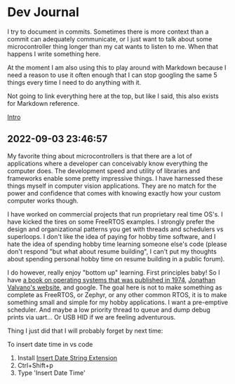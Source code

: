 
# Dev Journal

I try to document in commits. Sometimes there is more context than a commit can adequately communicate, or I just want to talk about some microcontroller thing longer than my cat wants to listen to me. When that happens I write something here.

At the moment I am also using this to play around with Markdown because I need a reason to use it often enough that I can stop googling the same 5 things every time I need to do anything with it.

Not going to link everything here at the top, but like I said, this also exists for Markdown reference.

[Intro](#2022-09-03-23:46:57)

## 2022-09-03 23:46:57

My favorite thing about microcontrollers is that there are a lot of applications where a developer can conceivably know everything the computer does. The development speed and utility of libraries and frameworks enable some pretty impressive things. I have harnessed these things myself in computer vision applications. They are no match for the power and confidence that comes with knowing exactly how your custom computer works though.

I have worked on commercial projects that run proprietary real time OS's. I have kicked the tires on some FreeRTOS examples. I strongly prefer the design and organizational patterns you get with threads and schedulers vs superloops. I don't like the idea of paying for hobby time software, and I hate the idea of spending hobby time learning someone else's code (please don't respond "but what about resume building", I can't put my thoughts about spending personal hobby time on resume building in a public forum).

I do however, really enjoy "bottom up" learning. First principles baby! So I have [a book on operating systems that was published in 1974](https://www.sciencedirect.com/book/9780127017501/operating-systems), [Jonathan Valvano's website](http://users.ece.utexas.edu/~valvano/), and google. The goal here is not to make something as complete as FreeRTOS, or Zephyr, or any other common RTOS, it is to make something small and simple for my hobby applications. I want a pre-emptive scheduler. And maybe a low priority thread to queue and dump debug prints via uart... Or USB HID if we are feeling adventurous.

Thing I just did that I will probably forget by next time:

To insert date time in vs code
1. Install [Insert Date String Extension](https://marketplace.visualstudio.com/items?itemName=jsynowiec.vscode-insertdatestring)
2. Ctrl+Shift+p
3. Type 'Insert Date Time'

